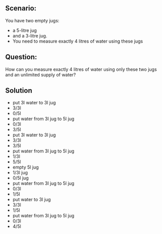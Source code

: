 ## Scenario:

You have two empty jugs:

- a 5-litre jug
- and a 3-litre jug.
- You need to measure exactly 4 litres of water using these jugs

## Question:

How can you measure exactly 4 litres of water using only these two jugs and an unlimited supply of water?

## Solution

- put 3l water to 3l jug
- 3/3l
- 0/5l
- put water from 3l jug to 5l jug
- 0/3l
- 3/5l
- put 3l water to 3l jug
- 3/3l
- 3/5l
- put water from 3l jug to 5l jug
- 1/3l
- 5/5l
- empty 5l jug
- 1/3l jug
- 0/5l jug
- put water from 3l jug to 5l jug
- 0/3l
- 1/5l
- put water to 3l jug
- 3/3l
- 1/5l
- put water from 3l jug to 5l jug
- 0/3l
- 4/5l

